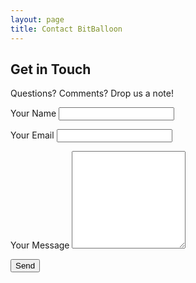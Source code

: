 ```yaml
---
layout: page
title: Contact BitBalloon
---
```


## Get in Touch

Questions? Comments? Drop us a note!

<form accept-charset="UTF-8" name="contact" action="/contact" method="post">
  <p>
    <label>Your Name</label>
    <input name="name" type="text" required>
  </p>
  <p>
    <label>Your Email</label>
    <input name="email" type="email" required>
  </p>
  <p>
    <label>Your Message</label>
    <textarea name="message" rows="10" required></textarea>
  </p>
  <button class="radius button" type="submit">Send</button>
</form>